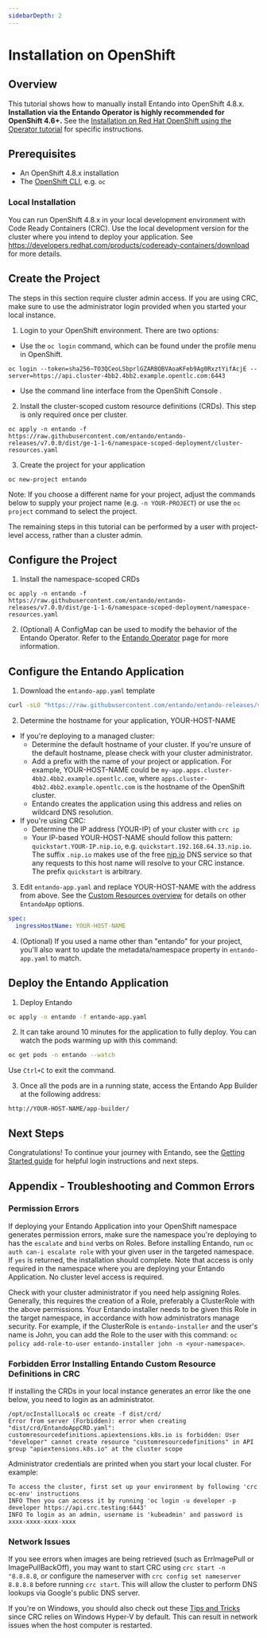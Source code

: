 ```yaml
---
sidebarDepth: 2
---
```


# Installation on OpenShift

## Overview
This tutorial shows how to manually install Entando into OpenShift 4.8.x. __Installation via the  Entando Operator is highly recommended for OpenShift 4.6+.__ See the [Installation on Red Hat OpenShift using the Operator tutorial](./openshift-install-by-operator-hub.md) for specific instructions.

## Prerequisites
- An OpenShift 4.8.x installation
- The [OpenShift CLI](https://docs.openshift.com/container-platform/4.8/cli_reference/openshift_cli/getting-started-cli.html), e.g. `oc`

### Local Installation
You can run OpenShift 4.8.x in your local development environment with Code Ready Containers (CRC). Use the local development version for the cluster where you intend to deploy your application. See <https://developers.redhat.com/products/codeready-containers/download> for more details.

## Create the Project
The steps in this section require cluster admin access. If you are using CRC, make sure to use the administrator login provided when you started your local instance.

1. Login to your OpenShift environment. There are two options:
- Use the `oc login` command, which can be found under the profile menu in OpenShift. 
```shell
oc login --token=sha256~TO3QCeoLSbprlGZARBOBVAoaKFeb9Ag0RxztYifAcjE --server=https://api.cluster-4bb2.4bb2.example.opentlc.com:6443
``` 
- Use the command line interface from the OpenShift Console .

2. Install the cluster-scoped custom resource definitions (CRDs). This step is only required once per cluster.
```shell
oc apply -n entando -f https://raw.githubusercontent.com/entando/entando-releases/v7.0.0/dist/ge-1-1-6/namespace-scoped-deployment/cluster-resources.yaml
```

3. Create the project for your application
```
oc new-project entando
```
Note: If you choose a different name for your project, adjust the commands below to supply your project name (e.g. `-n YOUR-PROJECT`) or use the `oc project` command to select the project.

The remaining steps in this tutorial can be performed by a user with project-level access, rather than a cluster admin.

## Configure the Project
1. Install the namespace-scoped CRDs
```
oc apply -n entando -f https://raw.githubusercontent.com/entando/entando-releases/v7.0.0/dist/ge-1-1-6/namespace-scoped-deployment/namespace-resources.yaml
```

2. (Optional) A ConfigMap can be used to modify the behavior of the Entando Operator. Refer to the [Entando Operator](../../tutorials/devops/entando-operator.md) page for more information.

## Configure the Entando Application
1. Download the `entando-app.yaml` template
```sh
curl -sLO "https://raw.githubusercontent.com/entando/entando-releases/v7.0.0/dist/ge-1-1-6/samples/entando-app.yaml"
```

2. Determine the hostname for your application, YOUR-HOST-NAME
  - If you're deploying to a managed cluster:
    - Determine the default hostname of your cluster. If you're unsure of the default hostname, please check with your cluster administrator.
    - Add a prefix with the name of your project or application. For example, YOUR-HOST-NAME could be `my-app.apps.cluster-4bb2.4bb2.example.opentlc.com`, where `apps.cluster-4bb2.4bb2.example.opentlc.com` is the hostname of the OpenShift cluster.
    - Entando creates the application using this address and relies on wildcard DNS resolution.
  - If you're using CRC:
    - Determine the IP address (YOUR-IP) of your cluster with `crc ip`
    - Your IP-based YOUR-HOST-NAME should follow this pattern: `quickstart.YOUR-IP.nip.io`, e.g. `quickstart.192.168.64.33.nip.io`. The suffix `.nip.io` makes use of the free [nip.io](https://nip.io/) DNS service so that any requests to this host name will resolve to your CRC instance. The prefix `quickstart` is arbitrary.
    
3. Edit `entando-app.yaml` and replace YOUR-HOST-NAME with the address from above. See the [Custom Resources overview](../../docs/consume/custom-resources.md#entandoapp) for details on other `EntandoApp` options.
```yaml
spec:
  ingressHostName: YOUR-HOST-NAME
```

4. (Optional) If you used a name other than "entando" for your project, you'll also want to update the metadata/namespace property in `entando-app.yaml` to match.

## Deploy the Entando Application
1. Deploy Entando
```sh
oc apply -n entando -f entando-app.yaml
```
2. It can take around 10 minutes for the application to fully deploy. You can watch the pods warming up with this command:
```sh
oc get pods -n entando --watch
```
Use `Ctrl+C` to exit the command.

3. Once all the pods are in a running state, access the Entando App Builder at the following address:
```
http://YOUR-HOST-NAME/app-builder/
```

## Next Steps
Congratulations! To continue your journey with Entando, see the [Getting Started guide](../../docs/getting-started/#login-to-entando) for helpful login instructions and next steps.

## Appendix - Troubleshooting and Common Errors

### Permission Errors

If deploying your Entando Application into your OpenShift namespace generates permission errors, make sure the namespace you're deploying to has the `escalate` and `bind` verbs on Roles. Before installing Entando, run `oc auth can-i escalate role` with your given user in the targeted namespace. If `yes` is returned, the installation should complete. Note that access is only required in the namespace where you are deploying your Entando Application. No cluster level access is required.

Check with your cluster administrator if you need help assigning Roles. Generally, this requires the creation of a Role, preferably a ClusterRole with the above permissions. Your Entando installer needs to be given this Role in the target namespace, in accordance with how administrators manage security. For example, if the ClusterRole is `entando-installer` and the user's name is John, you can add the Role to the user with this command:
`oc policy add-role-to-user entando-installer john -n <your-namespace>`.

### Forbidden Error Installing Entando Custom Resource Definitions in CRC

If installing the CRDs in your local instance generates an error like the one below, you need to login as an administrator.
```
/opt/ocInstallLocal$ oc create -f dist/crd/
Error from server (Forbidden): error when creating "dist/crd/EntandoAppCRD.yaml": customresourcedefinitions.apiextensions.k8s.io is forbidden: User "developer" cannot create resource "customresourcedefinitions" in API group "apiextensions.k8s.io" at the cluster scope
```

Administrator credentials are printed when you start your local cluster. For example:
```
To access the cluster, first set up your environment by following 'crc oc-env' instructions
INFO Then you can access it by running 'oc login -u developer -p developer https://api.crc.testing:6443'
INFO To login as an admin, username is 'kubeadmin' and password is xxxx-xxxx-xxxx-xxxx
```

### Network Issues

If you see errors when images are being retrieved (such as ErrImagePull or ImagePullBackOff), you may want to start CRC using ```crc start -n "8.8.8.8```, or configure the nameserver with ```crc config set nameserver 8.8.8.8``` before running ```crc start```. This will allow the cluster to perform DNS lookups via Google's public DNS server.

If you're on Windows, you should also check out these [Tips and Tricks](../../docs/reference/local-tips-and-tricks.md) since CRC relies on Windows Hyper-V by default. This can result in network issues when the host computer is restarted.
